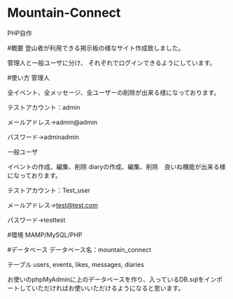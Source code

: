 # Mountain-Connect

PHP自作

#概要
登山者が利用できる掲示板の様なサイト作成致しました。

管理人と一般ユーザに分け、 それぞれでログインできるようにしています。

#使い方
管理人

全イベント、全メッセージ、全ユーザーの削除が出来る様になっております。

テストアカウント：admin

メールアドレス→admin@admin

パスワード→adminadmin

一般ユーザ

イベントの作成、編集、削除  diaryの作成、編集、削除　良いね機能が出来る様になっております。

テストアカウント：Test_user

メールアドレス→test@test.com

パスワード→testtest

#環境
MAMP/MySQL/PHP

#データベース
データベース名：mountain_connect

テーブル
users, events, likes, messages, diaries

お使いのphpMyAdminに上のデータベースを作り、入っているDB.sqlをインポートしていただければお使いいただけるようになると思います。
